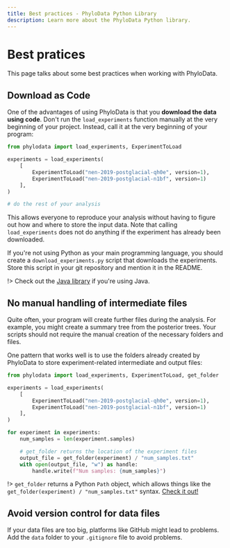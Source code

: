 ```yaml
---
title: Best practices - PhyloData Python Library
description: Learn more about the PhyloData Python library.
---
```


# Best pratices

This page talks about some best practices when working with PhyloData.

## Download as Code

One of the advantages of using PhyloData is that you **download the data using code**. Don't run the `load_experiments` function manually at the very beginning of your project. Instead, call it at the very beginning of your program:

```python
from phylodata import load_experiments, ExperimentToLoad

experiments = load_experiments(
	[
		ExperimentToLoad("nen-2019-postglacial-qh0e", version=1),
		ExperimentToLoad("nen-2019-postglacial-n1bf", version=1)
	],
)

# do the rest of your analysis
```

This allows everyone to reproduce your analysis without having to figure out how and where to store the input data. Note that calling `load_experiments` does not do anything if the experiment has already been downloaded.

If you're not using Python as your main programming language, you should create a `download_experiments.py` script that downloads the experiments. Store this script in your git repository and mention it in the README.

!> Check out the [Java library](/docs/java_first_steps) if you're using Java.

## No manual handling of intermediate files

Quite often, your program will create further files during the analysis. For example, you might create a summary tree from the posterior trees. Your scripts should not require the manual creation of the necessary folders and files.

One pattern that works well is to use the folders already created by PhyloData to store experiment-related intermediate and output files:

```python
from phylodata import load_experiments, ExperimentToLoad, get_folder

experiments = load_experiments(
	[
		ExperimentToLoad("nen-2019-postglacial-qh0e", version=1),
		ExperimentToLoad("nen-2019-postglacial-n1bf", version=1)
	],
)

for experiment in experiments:
    num_samples = len(experiment.samples)

    # get_folder returns the location of the experiment files
    output_file = get_folder(experiment) / "num_samples.txt"
    with open(output_file, "w") as handle:
        handle.write(f"Num samples: {num_samples}")
```

!> `get_folder` returns a Python `Path` object, which allows things like the `get_folder(experiment) / "num_samples.txt"` syntax. [Check it out!](https://docs.python.org/3/library/pathlib.html)

## Avoid version control for data files

If your data files are too big, platforms like GitHub might lead to problems. Add the `data` folder to your `.gitignore` file to avoid problems.
